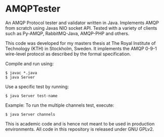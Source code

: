 # AMQPTester
An AMQP Protocol tester and validator written in Java. Implements AMQP from scratch using Javas NIO socket API. Tested with a variety of clients such as Py-AMQP, RabbitMQ-Java, AMQP-PHP and others.

This code was developed for my masters thesis at The Royal Institute of Technology (KTH) in Stockholm, Sweden. It implements the AMQP 0-9-1 wire-level protocol as described by the formal specification.

Compile and run using:
```
$ javac *.java
$ java Server
```

Use a specific test by running:
```
$ java Server test-name
```

Example: To run the multiple channels test, execute:
```
$ java Server channels
```

This is academic code and is hence not meant to be used in production environments. All code in this repository is released under GNU GPLv2.
